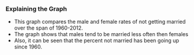 ### Explaining the Graph
 - This graph compares the male and female rates of not getting married over the span of 1960-2012. 
 - The graph shows that males tend to be married less often then females
 - Also, it can be seen that the percent not married has been going up since 1960.

